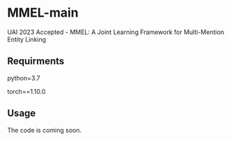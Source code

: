 # MMEL-main
UAI 2023 Accepted - MMEL: A Joint Learning Framework for Multi-Mention Entity Linking

## Requirments
python=3.7

torch==1.10.0

## Usage
The code is coming soon.


